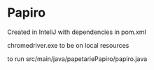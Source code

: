 # Papiro
Created in InteliJ with dependencies in pom.xml

chromedriver.exe to be on local resources

to run src/main/java/papetariePapiro/papiro.java
